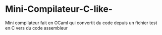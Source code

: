 # Mini-Compilateur-C-like-
Mini compilateur fait en OCaml qui convertit du code depuis un fichier test en C vers du code assembleur 
